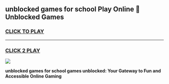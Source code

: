 
## unblocked games for school Play Online 👋 Unblocked Games
<h3>
<a href="https://news.freeplayer.one?title=unblocked_games_for_school&ref=17GH">CLICK TO PLAY</a></h3>
<hr>

<h3>
<a href="https://news.freeplayer.one?title=unblocked_games_for_school&ref=17GH">CLICK 2 PLAY</a>
  
</h3>

<a href="https://news.freeplayer.one?title=unblocked_games_for_school&ref=17GH/"><img src="https://clearcache.store/games.png"></a>


**unblocked games for school games unblocked: Your Gateway to Fun and Accessible Online Gaming**
